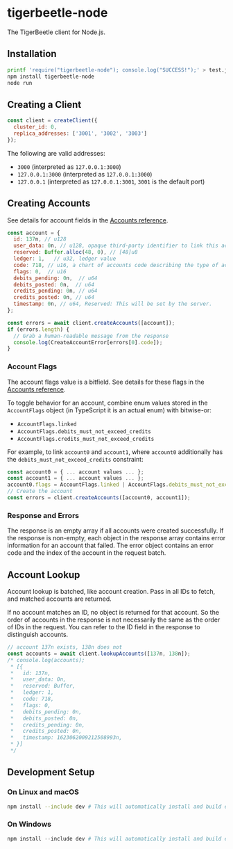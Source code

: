 # tigerbeetle-node

The TigerBeetle client for Node.js.

## Installation

```bash
printf 'require("tigerbeetle-node"); console.log("SUCCESS!");' > test.js
npm install tigerbeetle-node
node run
```

## Creating a Client

```javascript
const client = createClient({
  cluster_id: 0,
  replica_addresses: ['3001', '3002', '3003']
});
```



The following are valid addresses:
* `3000` (interpreted as `127.0.0.1:3000`)
* `127.0.0.1:3000` (interpreted as `127.0.0.1:3000`)
* `127.0.0.1` (interpreted as `127.0.0.1:3001`, `3001` is the default port)

## Creating Accounts

See details for account fields in the [Accounts reference](https://docs.tigerbeetle.com/reference/accounts).

```javascript
const account = {
  id: 137n, // u128
  user_data: 0n, // u128, opaque third-party identifier to link this account to an external entity:
  reserved: Buffer.alloc(48, 0), // [48]u8
  ledger: 1,   // u32, ledger value
  code: 718, // u16, a chart of accounts code describing the type of account (e.g. clearing, settlement)
  flags: 0,  // u16
  debits_pending: 0n,  // u64
  debits_posted: 0n,  // u64
  credits_pending: 0n, // u64
  credits_posted: 0n, // u64
  timestamp: 0n, // u64, Reserved: This will be set by the server.
};

const errors = await client.createAccounts([account]);
if (errors.length) {
  // Grab a human-readable message from the response
  console.log(CreateAccountError[errors[0].code]);
}
```



### Account Flags

The account flags value is a bitfield. See details for these flags in the [Accounts reference](https://docs.tigerbeetle.com/reference/accounts#flags).

To toggle behavior for an account, combine enum values stored in the
`AccountFlags` object (in TypeScript it is an actual enum) with
bitwise-or:

* `AccountFlags.linked`
* `AccountFlags.debits_must_not_exceed_credits`
* `AccountFlags.credits_must_not_exceed_credits`

For example, to link `account0` and `account1`, where `account0`
additionally has the `debits_must_not_exceed_credits` constraint:

```js
const account0 = { ... account values ... };
const account1 = { ... account values ... };
account0.flags = AccountFlags.linked | AccountFlags.debits_must_not_exceed_credits;
// Create the account
const errors = client.createAccounts([account0, account1]);
```

### Response and Errors

The response is an empty array if all accounts were created successfully. If the response is non-empty, each object in the response array contains error information for an account that failed. The error object contains an error code and the index of the account in the request batch.

## Account Lookup

Account lookup is batched, like account creation. Pass in all IDs to fetch, and matched accounts are returned.

If no account matches an ID, no object is returned for that account. So the order of accounts in the response is not necessarily the same as the order of IDs in the request. You can refer to the ID field in the response to distinguish accounts.

```javascript
// account 137n exists, 138n does not
const accounts = await client.lookupAccounts([137n, 138n]);
/* console.log(accounts);
 * [{
 *   id: 137n,
 *   user_data: 0n,
 *   reserved: Buffer,
 *   ledger: 1,
 *   code: 718,
 *   flags: 0,
 *   debits_pending: 0n,
 *   debits_posted: 0n,
 *   credits_pending: 0n,
 *   credits_posted: 0n,
 *   timestamp: 1623062009212508993n,
 * }]
 */
```

## Development Setup

### On Linux and macOS

```bash
npm install --include dev # This will automatically install and build everything you need.
```

### On Windows

```powershell
npm install --include dev # This will automatically install and build everything you need.
```

